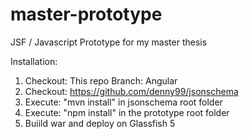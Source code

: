 # master-prototype
JSF / Javascript Prototype for my master thesis

Installation:

1. Checkout: This repo Branch: Angular
2. Checkout: https://github.com/denny99/jsonschema
3. Execute: "mvn install" in jsonschema root folder
4. Execute: "npm install" in the prototype root folder
5. Buiild war and deploy on Glassfish 5
